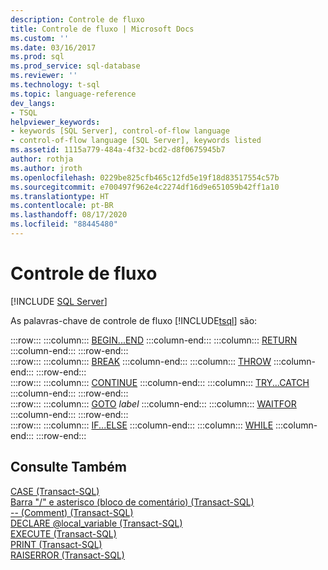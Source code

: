 ```yaml
---
description: Controle de fluxo
title: Controle de fluxo | Microsoft Docs
ms.custom: ''
ms.date: 03/16/2017
ms.prod: sql
ms.prod_service: sql-database
ms.reviewer: ''
ms.technology: t-sql
ms.topic: language-reference
dev_langs:
- TSQL
helpviewer_keywords:
- keywords [SQL Server], control-of-flow language
- control-of-flow language [SQL Server], keywords listed
ms.assetid: 1115a779-484a-4f32-bcd2-d8f0675945b7
author: rothja
ms.author: jroth
ms.openlocfilehash: 0229be825cfb465c12fd5e19f18d83517554c57b
ms.sourcegitcommit: e700497f962e4c2274df16d9e651059b42ff1a10
ms.translationtype: HT
ms.contentlocale: pt-BR
ms.lasthandoff: 08/17/2020
ms.locfileid: "88445480"
---
```

# <a name="control-of-flow"></a>Controle de fluxo
[!INCLUDE [SQL Server](../../includes/applies-to-version/sqlserver.md)]

  As palavras-chave de controle de fluxo [!INCLUDE[tsql](../../includes/tsql-md.md)] são:  
  
:::row:::
    :::column:::
        [BEGIN...END](../../t-sql/language-elements/begin-end-transact-sql.md)
    :::column-end:::
    :::column:::
        [RETURN](../../t-sql/language-elements/return-transact-sql.md)
    :::column-end:::
:::row-end:::  
:::row:::
    :::column:::
        [BREAK](../../t-sql/language-elements/break-transact-sql.md)
    :::column-end:::
    :::column:::
        [THROW](../../t-sql/language-elements/throw-transact-sql.md)
    :::column-end:::
:::row-end:::  
:::row:::
    :::column:::
        [CONTINUE](../../t-sql/language-elements/continue-transact-sql.md)
    :::column-end:::
    :::column:::
        [TRY...CATCH](../../t-sql/language-elements/try-catch-transact-sql.md)
    :::column-end:::
:::row-end:::  
:::row:::
    :::column:::
        [GOTO](../../t-sql/language-elements/goto-transact-sql.md) *label*
    :::column-end:::
    :::column:::
        [WAITFOR](../../t-sql/language-elements/waitfor-transact-sql.md)
    :::column-end:::
:::row-end:::  
:::row:::
    :::column:::
        [IF...ELSE](../../t-sql/language-elements/if-else-transact-sql.md)
    :::column-end:::
    :::column:::
        [WHILE](../../t-sql/language-elements/while-transact-sql.md)
    :::column-end:::
:::row-end:::
 
## <a name="see-also"></a>Consulte Também  
 [CASE &#40;Transact-SQL&#41;](../../t-sql/language-elements/case-transact-sql.md)   
 [Barra "/" e asterisco &#40;bloco de comentário&#41; &#40;Transact-SQL&#41;](../../t-sql/language-elements/slash-star-comment-transact-sql.md)   
 [-- &#40;Comment&#41; &#40;Transact-SQL&#41;](../../t-sql/language-elements/comment-transact-sql.md)   
 [DECLARE @local_variable &#40;Transact-SQL&#41;](../../t-sql/language-elements/declare-local-variable-transact-sql.md)   
 [EXECUTE &#40;Transact-SQL&#41;](../../t-sql/language-elements/execute-transact-sql.md)   
 [PRINT &#40;Transact-SQL&#41;](../../t-sql/language-elements/print-transact-sql.md)   
 [RAISERROR &#40;Transact-SQL&#41;](../../t-sql/language-elements/raiserror-transact-sql.md)  
  
  

